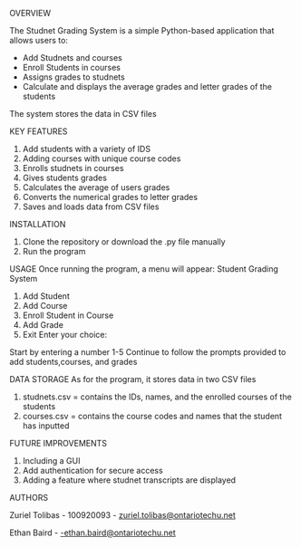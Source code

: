 OVERVIEW

The Studnet Grading System is a simple Python-based application that allows users to:
 - Add Studnets and courses
 - Enroll Students in courses
 - Assigns grades to studnets
 - Calculate and displays the average grades and letter grades of the students

The system stores the data in CSV files


KEY FEATURES
1. Add students with a variety of IDS
2. Adding courses with unique course codes
3. Enrolls studnets in courses
4. Gives students grades
5. Calculates the average of users grades
6. Converts the numerical grades to letter grades
7. Saves and loads data from CSV files

INSTALLATION
1. Clone the repository or download the .py file manually
2. Run the program

USAGE
Once running the program, a menu will appear:
Student Grading System
1. Add Student
2. Add Course
3. Enroll Student in Course
4. Add Grade
5. Exit
Enter your choice:

Start by entering a number 1-5
Continue to follow the prompts provided to add students,courses, and grades

DATA STORAGE
As for the program, it stores data in two CSV files
1. studnets.csv = contains the IDs, names, and the enrolled courses of the students
2. courses.csv = contains the course codes and names that the student has inputted

FUTURE IMPROVEMENTS
1. Including a GUI
2. Add authentication for secure access
3. Adding a feature where studnet transcripts are displayed

AUTHORS

Zuriel Tolibas - 100920093 - zuriel.tolibas@ontariotechu.net

Ethan Baird - -ethan.baird@ontariotechu.net
